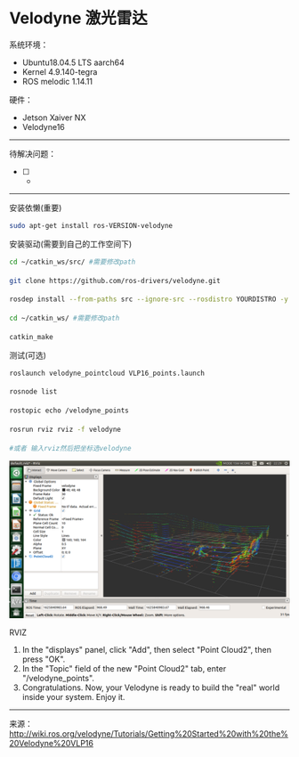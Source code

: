 # Velodyne 激光雷达

系统环境： 
- Ubuntu18.04.5 LTS aarch64
- Kernel 4.9.140-tegra
- ROS melodic 1.14.11

硬件：
- Jetson Xaiver NX
- Velodyne16
----
待解决问题： 
- [ ]  -
----
安装依懒(重要)
``` bash
sudo apt-get install ros-VERSION-velodyne
```
安装驱动(需要到自己的工作空间下)
``` bash
cd ~/catkin_ws/src/ #需要修改path

git clone https://github.com/ros-drivers/velodyne.git

rosdep install --from-paths src --ignore-src --rosdistro YOURDISTRO -y

cd ~/catkin_ws/ #需要修改path

catkin_make
```

测试(可选)
``` bash
roslaunch velodyne_pointcloud VLP16_points.launch

rosnode list

rostopic echo /velodyne_points

rosrun rviz rviz -f velodyne

#或者 输入rviz然后把坐标选velodyne
```

![IMG](/pictures/Velodyne-16.png)


RVIZ
1. In the "displays" panel, click "Add", then select "Point Cloud2", then press "OK".
2. In the "Topic" field of the new "Point Cloud2" tab, enter "/velodyne_points".
3. Congratulations. Now, your Velodyne is ready to build the "real" world inside your system. Enjoy it.


----
来源：
http://wiki.ros.org/velodyne/Tutorials/Getting%20Started%20with%20the%20Velodyne%20VLP16


